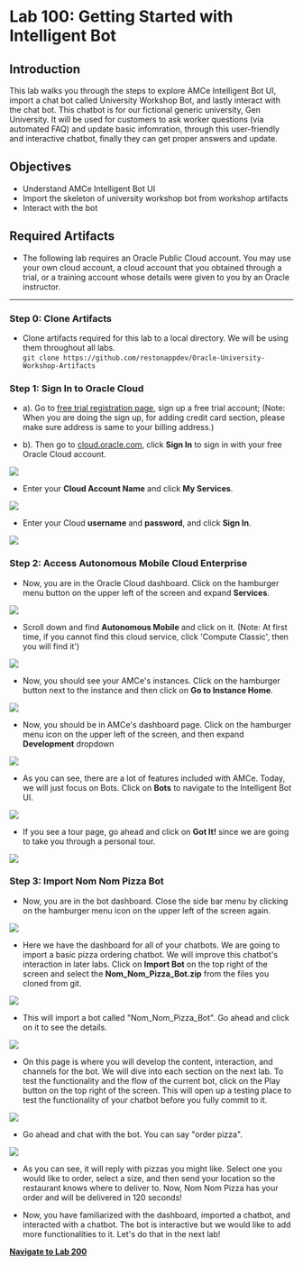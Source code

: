# Lab 100: Getting Started with Intelligent Bot
## Introduction
This lab walks you through the steps to explore AMCe Intelligent Bot UI, import a chat bot called University Workshop Bot, and lastly interact with the chat bot. This chatbot is for our fictional generic university, Gen University. It will be used for customers to ask worker questions (via automated FAQ) and update basic infomration, through this user-friendly and interactive chatbot, finally they can get proper answers and update.

## Objectives
- Understand AMCe Intelligent Bot UI
- Import the skeleton of university workshop bot from workshop artifacts
- Interact with the bot

## Required Artifacts
- The following lab requires an Oracle Public Cloud account. You may use your own cloud account, a cloud account that you obtained through a trial, or a training account whose details were given to you by an Oracle instructor.

---
### Step 0: Clone Artifacts
- Clone artifacts required for this lab to a local directory. We will be using them throughout all labs.   
  `git clone https://github.com/restonappdev/Oracle-University-Workshop-Artifacts`


### Step 1: Sign In to Oracle Cloud
-   a). Go to <a target="_blank" href="https://myservices.us.oraclecloud.com/mycloud/signup?language=en&sourceType=:se:eo:ie:2t:RC_NAMK180429P00004:OCSH_Reston&evite=:se:eo:ie:2t:RC_NAMK180429P00004:OCSH_Reston">free trial registration page</a>, sign up a free trial account;
    (Note: When you are doing the sign up, for adding credit card section, please make sure address is same to your billing address.)

-   b). Then go to <a target="_blank" href="https://cloud.oracle.com/getting-started">cloud.oracle.com</a>, click **Sign In** to sign in with your free Oracle Cloud account.

![](./images/100/2.png)

-   Enter your **Cloud Account Name** and click **My Services**.

![](./images/100/3.png)

-   Enter your Cloud **username** and **password**, and click **Sign In**.

![](./images/100/4.png)

### Step 2: Access Autonomous Mobile Cloud Enterprise
- Now, you are in the Oracle Cloud dashboard. Click on the hamburger menu button on the upper left of the screen and expand **Services**.
  
![](./images/100/15.png)

- Scroll down and find **Autonomous Mobile** and click on it.
(Note: At first time, if you cannot find this cloud service, click 'Compute Classic', then you will find it')

![](./images/100/14.png)

- Now, you should see your AMCe's instances. Click on the hamburger button next to the instance and then click on **Go to Instance Home**. 

![](./images/100/16.png)

- Now, you should be in AMCe's dashboard page. Click on the hamburger menu icon on the upper left of the screen, and then expand **Development** dropdown

![](./images/100/6.png)

- As you can see, there are a lot of features included with AMCe. Today, we will just focus on Bots. Click on **Bots** to navigate to the Intelligent Bot UI.

![](./images/100/7.png)

- If you see a tour page, go ahead and click on **Got It!** since we are going to take you through a personal tour.

![](./images/100/8.png)

### Step 3: Import Nom Nom Pizza Bot

- Now, you are in the bot dashboard. Close the side bar menu by clicking on the hamburger menu icon on the upper left of the screen again. 

![](./images/100/9.png)

- Here we have the dashboard for all of your chatbots. We are going to import a basic pizza ordering chatbot. We will improve this chatbot's interaction in later labs. Click on **Import Bot** on the top right of the screen and select the **Nom_Nom_Pizza_Bot.zip** from the files you cloned from git. 

![](./images/100/10.png)

- This will import a bot called "Nom_Nom_Pizza_Bot". Go ahead and click on it to see the details.

![](./images/100/11.png)

- On this page is where you will develop the content, interaction, and channels for the bot. We will dive into each section on the next lab. To test the functionality and the flow of the current bot, click on the Play button on the top right of the screen. This will open up a testing place to test the functionality of your chatbot before you fully commit to it.

![](./images/100/12.png)

- Go ahead and chat with the bot. You can say "order pizza". 

![](./images/100/13.png)

- As you can see, it will reply with pizzas you might like. Select one you would like to order, select a size, and then send your location so the restaurant knows where to deliver to. Now, Nom Nom Pizza has your order and will be delivered in 120 seconds!

- Now, you have familiarized with the dashboard, imported a chatbot, and interacted with a chatbot. The bot is interactive but we would like to add more functionalities to it. Let's do that in the next lab!

**[Navigate to Lab 200](Lab200.md)**